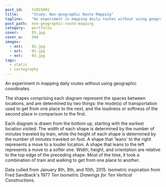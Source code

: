 ```yaml
---
post_id:    Y2015001
title:      "Study: Non-geographic Route Mapping"
tagline:    "An experiment in mapping daily routes without using geographic coordinates."
post_path:  non-geographic-route-mapping
category:   portfolio
cover:      03.jpg
cover_w:    500
images:
  - ext:    02.jpg
  - ext:    01.jpg
  - ext:    03.jpg
tags:
  - static
  - cartography
---
```

An experiment in mapping daily routes without using geographic coordinates. 

The shapes comprising each diagram represent the spaces between locations, and are determined by two things: the mode(s) of transportation used to get from one place to the next, and the loudness or softness of the second place in comparison to the first. 

Each diagram is drawn from the bottom up, starting with the earliest location visited. The width of each shape is determined by the number of minutes traveled by train, while the height of each shape is determined by the number of minutes traveled on foot. A shape that 'leans' to the right represents a move to a louder location. A shape that leans to the left represents a move to a softer one. Width, height, and orientation are relative to the top edge of the preceding shape. Most of the time, it took a combination of train and walking to get from one place to another. 

Data culled from January 8th, 9th, and 10th, 2015. Isometric inspiration from Fred Sandback's 1977 _Ten Isometric Drawings for Ten Vertical Constructions_.